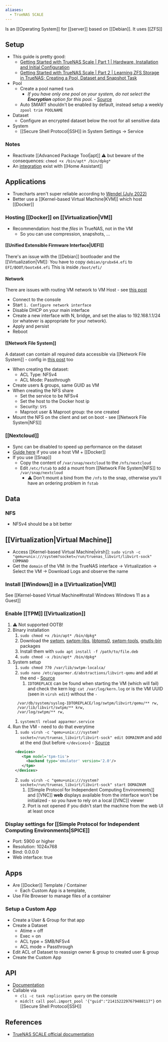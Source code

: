 ```yaml
---
aliases:
  - TrueNAS SCALE
---
```

Is an [[Operating System]] for [[server]] based on [[Debian]]. It uses [[ZFS]]
## Setup
- This guide is pretty good:
	- [Getting Started with TrueNAS Scale | Part 1 | Hardware, Installation and Initial Configuration](https://forum.level1techs.com/t/getting-started-with-truenas-scale-part-1-hardware-installation-and-initial-configuration/182361/1) 
	- [Getting Started with TrueNAS Scale | Part 2 | Learning ZFS Storage in TrueNAS; Creating a Pool, Dataset and Snapshot Task](https://forum.level1techs.com/t/getting-started-with-truenas-scale-part-2-learning-zfs-storage-in-truenas-creating-a-pool-dataset-and-snapshot-task/182481)
- Pool
	- Create a pool named `tank`
		- *If you have only one pool on your system, do not select the **Encryption** option for this pool.* - [Source](https://www.truenas.com/docs/scale/scaletutorials/storage/datasets/encryptionscale/)
	- Auto SMART shouldn't be enabled by default, instead setup a weekly `zpool trim POOLNAME`
- Dataset
	- Configure an encrypted dataset below the root for all sensitive data
- System
	- [[Secure Shell Protocol|SSH]] in System Settings → Service
### Notes
- Reactivate [[Advanced Package Tool|apt]] ⚠️ but beware of the consequences: `chmod +x /bin/apt* /bin/dpkg*` 
- An [integration](https://github.com/tomaae/homeassistant-truenas/tree/master) exist with [[Home Assistant]]
## Applications
- Truecharts aren't super reliable according to [Wendel (July 2022)](https://youtu.be/R7BXEuKjJ0k?t=302)
- Better use a [[Kernel-based Virtual Machine|KVM]] which host [[Docker]]
### Hosting [[Docker]] on [[Virtualization|VM]]
- Recommendation: host the *files* in TrueNAS, not in the VM
	- So you can use compression, snapshots, … 
#### [[Unified Extensible Firmware Interface|UEFI]]
There's an issue with the [[Debian]] bootloader and the [[Virtualization|VM]]:
You have to copy `debian/grubx64.efi` to `EFI/BOOT/bootx64.efi`
This is inside `/boot/efi/`
#### Network 
There are issues with routing VM network to VM Host - see [this post](https://forum.level1techs.com/t/truenas-scale-ultimate-home-setup-incl-tailscale/186444#oh-but-wait-6)
- Connect to the console
- Start `1. Configure network interface`
- Disable DHCP on your main interface
- Create a new interface with N, bridge, and set the alias to 192.168.1.1/24 (or whatever is appropriate for your network).
- Apply and persist
- Reboot
#### [[Network File System]]
A dataset can contain all required data accessible via [[Network File System]] - config in [this post](https://forum.level1techs.com/t/truenas-scale-ultimate-home-setup-incl-tailscale/186444#setting-up-the-nfs-share-on-truenas-9) too
- When creating the dataset:
	- ACL Type: NFSv4
	- ACL Mode: Passthrough
- Create users & groups, same GUID as VM
- When creating the NFS share
	- Set the service to be NFSv4
	- Set the host to the Docker host ip
	- Security: `SYS`
	- Maproot user & Maproot group: the one created
- Mount the NFS on the client and set on boot - see [[Network File System|NFS]]
### [[Nextcloud]]
- Sync can be disabled to speed up performance on the dataset
- [Guide here](https://forum.level1techs.com/t/truenas-scale-ultimate-home-setup-incl-tailscale/186444#nextcloud-stack-docker-composeyml-for-portainer-11) if you use a host VM + [[Docker]]
- If you use [[Snap]]
	- Copy the content of `/var/snap/nextcloud` to the `/nfs/nextcloud`
	- Edit `/etc/fstab` to add a mount from [[Network File System|NFS]] to `/var/snap/nextcloud`
		- ⚠️ Don't mount a bind from the `/nfs` to the snap, otherwise you'll have an ordering problem in `fstab`
## Data
### NFS
- NFSv4 should be a bit better
## [[Virtualization|Virtual Machine]]
- Access [[Kernel-based Virtual Machine|virsh]]: `sudo virsh -c "qemu+unix:///system?socket=/run/truenas_libvirt/libvirt-sock" COMMAND`
- Get the `domain` of the VM: In the TrueNAS interface → Virtualization → Select the VM → Download Logs and observe the name
### Install [[Windows]] in a [[Virtualization|VM]]
See [[Kernel-based Virtual Machine#Install Windows Windows 11 as a Guest]]
### Enable [[TPM]] [[Virtualization]]
1. ⚠️ Not supported OOTB!
1. Binary installation
	1. `sudo chmod +x /bin/apt* /bin/dpkg*`
	2. Download the [swtpm](https://packages.debian.org/bullseye-backports/swtpm), [swtpm-libs](https://packages.debian.org/bullseye-backports/swtpm-libs), [libtpms0](https://packages.debian.org/bullseye-backports/libtpms0), [swtpm-tools](https://packages.debian.org/bullseye-backports/swtpm-tools), [gnutls-bin](https://packages.debian.org/bullseye/gnutls-bin) packages
	3. Install them with `sudo apt install -f /path/to/file.deb`
	4. `sudo chmod -x /bin/apt* /bin/dpkg*`
2. System setup
	1. `sudo chmod 770 /var/lib/swtpm-localca/`
	2. `sudo nano /etc/apparmor.d/abstractions/libvirt-qemu` and add at the end - [Source](https://github.com/clipos/bugs/issues/24#issuecomment-519490302)
		1. `IDTOREPLACE` can be found when starting the VM (which will fail) and check the kern log: `cat /var/log/kern.log` or is the VM UUID (seen in `virsh edit`) without the `-`
	```
	  /var/db/system/syslog-IDTOREPLACE/log/swtpm/libvirt/qemu/** rw,
	  /var/lib/libvirt/swtpm/** krw,
	  /var/log/swtpm/** rw,
	```
	1. `systemctl reload apparmor.service`
1. Run the VM - need to do that everytime
	1. `sudo virsh -c "qemu+unix:///system?socket=/run/truenas_libvirt/libvirt-sock" edit DOMAINVM` and add at the end (but before `</devices>`) - [Source](https://www.smoothnet.org/qemu-tpm/)
	```xml
	 <devices>
	    <tpm model='tpm-tis'>
	      <backend type='emulator' version='2.0'/>
	    </tpm>
	 </devices>
	```
	2. `sudo virsh -c "qemu+unix:///system?socket=/run/truenas_libvirt/libvirt-sock" start DOMAINVM`
		1. [[Simple Protocol for Independent Computing Environments]] and [[VNC]] **web** displays available from the interface won't be initialized - so you have to rely on a local [[VNC]] viewer
		2. Port is not opened if you didn't start the machine from the web UI at least once
### Display settings for [[Simple Protocol for Independent Computing Environments|SPICE]]
- Port: 5900 or higher
- Resolution: 1024x768
- Bind: 0.0.0.0
- Web interface: true
## Apps
- Are [[Docker]] Template / Container
	- Each Custom App is a template, 
- Use File Browser to manage files of a container
### Setup a Custom App
- Create a User & Group for that app
- Create a Dataset
	- Atime = off
	- Exec = on
	- ACL type = SMB/NFSv4
	- ACL mode = Passthrough
- Edit ACL of Dataset to reassign owner & group to created user & group
- Create the Custom App
## API
- [Documentation](https://api.truenas.com/)
- Callable via
	- `cli -c task replication query` on the console
	- `midclt call pool.import_pool '{"guid":"2141522297679488117"}` on [[Secure Shell Protocol|SSH]]
## References
- [TrueNAS SCALE official documentation](https://www.truenas.com/docs/scale/)